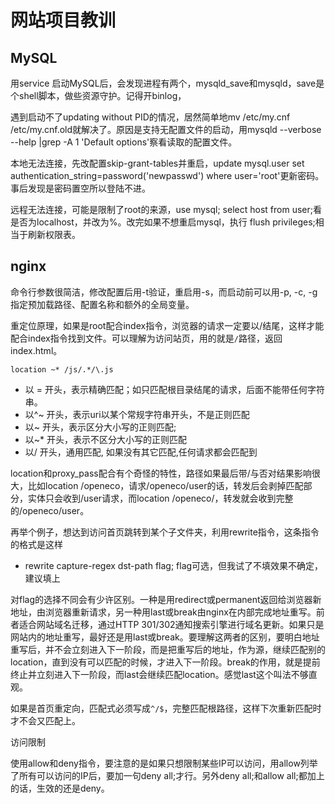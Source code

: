 # 网站项目教训

## MySQL

用service 启动MySQL后，会发现进程有两个，mysqld_save和mysqld，save是个shell脚本，做些资源守护。记得开binlog，

遇到启动不了updating without PID的情况，居然简单地mv /etc/my.cnf /etc/my.cnf.old就解决了。原因是支持无配置文件的启动，用mysqld --verbose --help |grep -A 1 'Default options'察看读取的配置文件。

本地无法连接，先改配置skip-grant-tables并重启，update mysql.user  set authentication_string=password('newpasswd') where user='root'更新密码。事后发现是密码置空所以登陆不进。

远程无法连接，可能是限制了root的来源，use mysql; select host from user;看是否为localhost，并改为%。改完如果不想重启mysql，执行 flush privileges;相当于刷新权限表。

## nginx

命令行参数很简洁，修改配置后用-t验证，重启用-s，而启动前可以用-p, -c, -g指定预加载路径、配置名称和额外的全局变量。

重定位原理，如果是root配合index指令，浏览器的请求一定要以/结尾，这样才能配合index指令找到文件。可以理解为访问站页，用的就是`/`路径，返回index.html。

`location ~* /js/.*/\.js`

* 以 = 开头，表示精确匹配；如只匹配根目录结尾的请求，后面不能带任何字符串。
* 以^~ 开头，表示uri以某个常规字符串开头，不是正则匹配
* 以~ 开头，表示区分大小写的正则匹配;
* 以~* 开头，表示不区分大小写的正则匹配
* 以/ 开头，通用匹配, 如果没有其它匹配,任何请求都会匹配到

location和proxy_pass配合有个奇怪的特性，路径如果最后带/与否对结果影响很大，比如location /openeco，请求/openeco/user的话，转发后会剥掉匹配部分，实体只会收到/user请求，而location /openeco/，转发就会收到完整的/openeco/user。

再举个例子，想达到访问首页跳转到某个子文件夹，利用rewrite指令，这条指令的格式是这样

* rewrite  capture-regex  dst-path  flag;  flag可选，但我试了不填效果不确定，建议填上

对flag的选择不同会有少许区别。一种是用redirect或permanent返回给浏览器新地址，由浏览器重新请求，另一种用last或break由nginx在内部完成地址重写。前者适合网站域名迁移，通过HTTP 301/302通知搜索引擎进行域名更新。如果只是网站内的地址重写，最好还是用last或break。要理解这两者的区别，要明白地址重写后，并不会立刻进入下一阶段，而是把重写后的地址，作为源，继续匹配别的location，直到没有可以匹配的时候，才进入下一阶段。break的作用，就是提前终止并立刻进入下一阶段，而last会继续匹配location。感觉last这个叫法不够直观。

如果是首页重定向，匹配式必须写成`^/$`，完整匹配根路径，这样下次重新匹配时才不会又匹配上。

访问限制

使用allow和deny指令，要注意的是如果只想限制某些IP可以访问，用allow列举了所有可以访问的IP后，要加一句deny all;才行。另外deny all;和allow all;都加上的话，生效的还是deny。